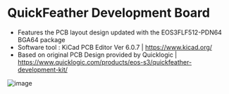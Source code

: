# QuickFeather Development Board 
- Features the PCB layout design updated with the EOS3FLF512-PDN64 BGA64 package
- Software tool : KiCad PCB Editor Ver 6.0.7  | https://www.kicad.org/
- Based on original PCB Design provided by Quicklogic | https://www.quicklogic.com/products/eos-s3/quickfeather-development-kit/


![image](https://user-images.githubusercontent.com/47954477/189256156-e254737a-8500-485c-a1cf-393f850e90dc.png)
